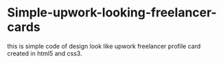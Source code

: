 # Simple-upwork-looking-freelancer-cards
this is simple code of design look like upwork freelancer profile card created in html5 and css3.
